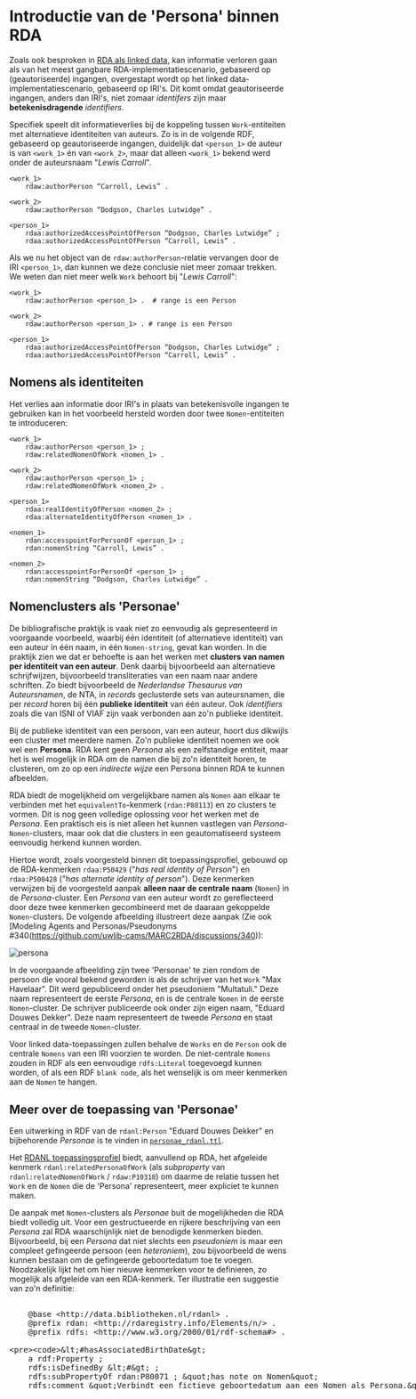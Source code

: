 # Introductie van de 'Persona' binnen RDA

Zoals ook besproken in [RDA als linked data](./rdf/RDA_als_linkeddata.md), kan informatie verloren gaan als van het meest gangbare RDA-implementatiescenario, gebaseerd op (geautoriseerde) ingangen, overgestapt wordt op het linked data-implementatiescenario, gebaseerd op IRI's. Dit komt omdat geautoriseerde ingangen, anders dan IRI's, niet zomaar *identifers* zijn maar **betekenisdragende** *identifiers*.

Specifiek speelt dit informatieverlies bij de koppeling tussen `Work`-entiteiten met alternatieve identiteiten van auteurs. Zo is in de volgende RDF, gebaseerd op geautoriseerde ingangen, duidelijk dat `<person_1>` de auteur is van `<work_1>` én van `<work_2>`, maar dat alleen `<work_1>` bekend werd onder de auteursnaam "*Lewis Carroll*". 

	<work_1>
		rdaw:authorPerson “Carroll, Lewis” .

	<work_2>
		rdaw:authorPerson “Dodgson, Charles Lutwidge” .

	<person_1>
		rdaa:authorizedAccessPointOfPerson “Dodgson, Charles Lutwidge” ;
		rdaa:authorizedAccessPointOfPerson “Carroll, Lewis” .
		
Als we nu het object van de `rdaw:authorPerson`-relatie vervangen door de IRI `<person_1>`, dan kunnen we deze conclusie niet meer zomaar trekken. We weten dan niet meer welk `Work` behoort bij "*Lewis Carroll*":

	<work_1>
		rdaw:authorPerson <person_1> .	# range is een Person

	<work_2>
		rdaw:authorPerson <person_1> . # range is een Person

	<person_1>
		rdaa:authorizedAccessPointOfPerson “Dodgson, Charles Lutwidge” ;
		rdaa:authorizedAccessPointOfPerson “Carroll, Lewis” .

## Nomens als identiteiten

Het verlies aan informatie door IRI's in plaats van betekenisvolle ingangen te gebruiken kan in het voorbeeld hersteld worden door twee `Nomen`-entiteiten te introduceren:

	<work_1>
		rdaw:authorPerson <person_1> ;
		rdaw:relatedNomenOfWork <nomen_1> .

	<work_2>
		rdaw:authorPerson <person_1> ;
		rdaw:relatedNomenOfWork <nomen_2> .

	<person_1>
		rdaa:realIdentityOfPerson <nomen_2> ;
		rdaa:alternateIdentityOfPerson <nomen_1> .

	<nomen_1>
		rdan:accesspointForPersonOf <person_1> ;
		rdan:nomenString “Carroll, Lewis” .

	<nomen_2>
		rdan:accesspointForPersonOf <person_1> ;
		rdan:nomenString “Dodgson, Charles Lutwidge” .

## Nomenclusters als 'Personae'
De bibliografische praktijk is vaak niet zo eenvoudig als gepresenteerd in voorgaande voorbeeld, waarbij één identiteit (of alternatieve identiteit) van een auteur in één naam, in één `Nomen-string`, gevat kan worden. In die praktijk zien we dat er behoefte is aan het werken met **clusters van namen per identiteit van een auteur**. Denk daarbij bijvoorbeeld aan alternatieve schrijfwijzen, bijvoorbeeld transliteraties van een naam naar andere schriften. Zo biedt bijvoorbeeld de *Nederlandse Thesaurus van Auteursnamen*, de NTA, in *records* geclusterde sets van auteursnamen, die per *record* horen bij één **publieke identiteit** van één auteur. Ook *identifiers* zoals die van ISNI of VIAF zijn vaak verbonden aan zo'n publieke identiteit.

Bij de publieke identiteit van een persoon, van een auteur, hoort dus dikwijls een cluster met meerdere namen. Zo'n publieke identiteit noemen we ook wel een **Persona**. RDA kent geen *Persona* als een zelfstandige entiteit, maar het is wel mogelijk in RDA om de namen die bij zo'n identiteit horen, te clusteren, om zo op een *indirecte wijze* een Persona binnen RDA te kunnen afbeelden. 

RDA biedt de mogelijkheid om vergelijkbare namen als `Nomen` aan elkaar te verbinden met het `equivalentTo`-kenmerk (`rdan:P80113`) en zo clusters te vormen. Dit is nog geen volledige oplossing voor het werken met de *Persona*. 
Een praktisch eis is niet alleen het kunnen vastlegen van *Persona*-`Nomen`-clusters, maar ook dat die clusters in een geautomatiseerd systeem eenvoudig herkend kunnen worden. 

Hiertoe wordt, zoals voorgesteld binnen dit toepassingsprofiel, gebouwd op de RDA-kenmerken `rdaa:P50429` ("*has real identity of Person*") en `rdaa:P500428` ("h*as alternate identity of person*"). Deze kenmerken verwijzen bij de voorgesteld aanpak **alleen naar de centrale naam** (`Nomen`) in de *Persona*-cluster. Een *Persona* van een auteur wordt zo gereflecteerd door deze twee kenmerken gecombineerd met de daaraan gekoppelde `Nomen`-clusters. De volgende afbeelding illustreert deze aanpak (Zie ook [Modeling Agents and Personas/Pseudonyms #340(https://github.com/uwlib-cams/MARC2RDA/discussions/340)):

![persona](assets/465625/fc7d0820-5911-4790-8017-f48072f4c954)

In de voorgaande afbeelding zijn twee 'Personae' te zien rondom de persoon die vooral bekend geworden is als de schrijver van het `Work` "Max Havelaar". Dit werd gepubliceerd onder het pseudoniem "Multatuli." Deze naam representeert de eerste *Persona*, en is de centrale `Nomen` in de eerste `Nomen`-cluster. De schrijver publiceerde ook onder zijn eigen naam, "Eduard Douwes Dekker". Deze naam representeert de tweede *Persona* en staat centraal in de tweede `Nomen`-cluster. 

Voor linked data-toepassingen zullen behalve de `Works` en de `Person` ook de centrale `Nomens` van een IRI voorzien te worden. De niet-centrale `Nomens` zouden in RDF als een eenvoudige `rdfs:Literal` toegevoegd kunnen worden, of als een RDF `blank node`, als het wenselijk is om meer kenmerken aan de `Nomen` te hangen.


## Meer over de toepassing van 'Personae'
Een uitwerking in RDF van de `rdanl:Person` "Eduard Douwes Dekker" en bijbehorende *Personae* is te vinden in [`personae_rdanl.ttl`](rdf/examples/personae_rdanl.ttl).

Het [RDANL toepassingsprofiel](./rdf/profile) biedt, aanvullend op RDA, het afgeleide kenmerk `rdanl:relatedPersonaOfWork` (als *subproperty* van `rdanl:relatedNomenOfWork` / `rdaw:P10318`) om daarme de relatie tussen het `Work` en de `Nomen` die de 'Persona' representeert, meer expliciet te kunnen maken.

De aanpak met `Nomen`-clusters als *Personae* buit de mogelijkheden die RDA biedt volledig uit. Voor een gestructueerde en rijkere beschrijving van een *Persona* zal RDA waarschijnlijk niet de benodigde kenmerken bieden. Bijvoorbeeld, bij een *Persona* dat niet slechts een *pseudoniem* is maar een compleet gefingeerde persoon (een *heteroniem*), zou bijvoorbeeld de wens kunnen bestaan om de gefingeerde geboortedatum toe te voegen. Noodzakelijk lijkt het om hier nieuwe kenmerken voor te definieren, zo mogelijk als afgeleide van een RDA-kenmerk. Ter illustratie een suggestie van zo'n definitie:

 <xmp highlight=turtle>
	@base <http://data.bibliotheken.nl/rdanl> . 
	@prefix rdan: <http://rdaregistry.info/Elements/n/> .
	@prefix rdfs: <http://www.w3.org/2000/01/rdf-schema#> .
	
	<#hasAssociatedBirthDate>
		a rdf:Property ;
    	rdfs:isDefinedBy <#> ;
    	rdfs:subPropertyOf rdan:P80071 ; "has note on Nomen"
    	rdfs:comment "Verbindt een fictieve geboortedatum aan een Nomen als Persona."@nl .
</xmp>